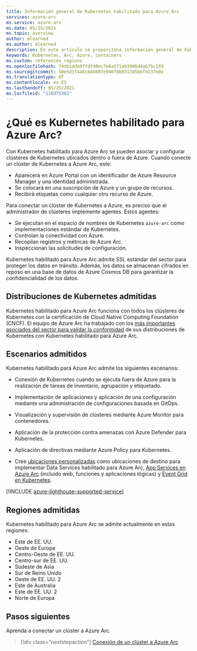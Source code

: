 ```yaml
---
title: Información general de Kubernetes habilitado para Azure Arc
services: azure-arc
ms.service: azure-arc
ms.date: 05/25/2021
ms.topic: overview
author: mlearned
ms.author: mlearned
description: En este artículo se proporciona información general de Kubernetes habilitado para Azure Arc.
keywords: Kubernetes, Arc, Azure, containers
ms.custom: references_regions
ms.openlocfilehash: 74db1dda9ffdf40ec7e6a571a63986d4ab75c193
ms.sourcegitcommit: 58e5d3f4a6cb44607e946f6b931345b6fe237e0e
ms.translationtype: HT
ms.contentlocale: es-ES
ms.lasthandoff: 05/25/2021
ms.locfileid: "110375361"
---
```

# <a name="what-is-azure-arc-enabled-kubernetes"></a>¿Qué es Kubernetes habilitado para Azure Arc?

Con Kubernetes habilitado para Azure Arc se pueden asociar y configurar clústeres de Kubernetes ubicados dentro o fuera de Azure. Cuando conecte un clúster de Kubernetes a Azure Arc, este:
* Aparecerá en Azure Portal con un identificador de Azure Resource Manager y una identidad administrada. 
* Se colocará en una suscripción de Azure y un grupo de recursos.
* Recibirá etiquetas como cualquier otro recurso de Azure. 

Para conectar un clúster de Kubernetes a Azure, es preciso que el administrador de clústeres implemente agentes. Estos agentes:
* Se ejecutan en el espacio de nombres de Kubernetes `azure-arc` como implementaciones estándar de Kubernetes.
* Controlan la conectividad con Azure.
* Recopilan registros y métricas de Azure Arc.
* Inspeccionan las solicitudes de configuración. 

Kubernetes habilitado para Azure Arc admite SSL estándar del sector para proteger los datos en tránsito. Además, los datos se almacenan cifrados en reposo en una base de datos de Azure Cosmos DB para garantizar la confidencialidad de los datos.

## <a name="supported-kubernetes-distributions"></a>Distribuciones de Kubernetes admitidas

Kubernetes habilitado para Azure Arc funciona con todos los clústeres de Kubernetes con la certificación de Cloud Native Computing Foundation (CNCF). El equipo de Azure Arc ha trabajado con los [más importantes asociados del sector para validar la conformidad](./validation-program.md) de sus distribuciones de Kubernetes con Kubernetes habilitado para Azure Arc.

## <a name="supported-scenarios"></a>Escenarios admitidos 

Kubernetes habilitado para Azure Arc admite los siguientes escenarios: 

* Conexión de Kubernetes cuando se ejecuta fuera de Azure para la realización de tareas de inventario, agrupación y etiquetado.

* Implementación de aplicaciones y aplicación de una configuración mediante una administración de configuraciones basada en GitOps. 

* Visualización y supervisión de clústeres mediante Azure Monitor para contenedores.

* Aplicación de la protección contra amenazas con Azure Defender para Kubernetes.

* Aplicación de directivas mediante Azure Policy para Kubernetes.

* Cree [ubicaciones personalizadas](./custom-locations.md) como ubicaciones de destino para implementar Data Services habilitado para Azure Arc, [App Services en Azure Arc](../../app-service/overview-arc-integration.md) (incluido web, funciones y aplicaciones lógicas) y [Event Grid en Kubernetes](/azure/event-grid/kubernetes/overview).

[!INCLUDE [azure-lighthouse-supported-service](../../../includes/azure-lighthouse-supported-service.md)]

## <a name="supported-regions"></a>Regiones admitidas 

Kubernetes habilitado para Azure Arc se admite actualmente en estas regiones: 

* Este de EE. UU.
* Oeste de Europa
* Centro-Oeste de EE. UU.
* Centro-sur de EE. UU.
* Sudeste de Asia
* Sur de Reino Unido
* Oeste de EE. UU. 2
* Este de Australia
* Este de EE. UU. 2
* Norte de Europa

## <a name="next-steps"></a>Pasos siguientes

Aprenda a conectar un clúster a Azure Arc.
> [!div class="nextstepaction"]
> [Conexión de un clúster a Azure Arc](./quickstart-connect-cluster.md)
